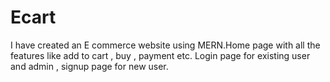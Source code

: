 # Ecart
I have created an E commerce website using MERN.Home page with all the features like add to cart , buy , payment etc. Login page for existing user and admin , signup page for new user.
